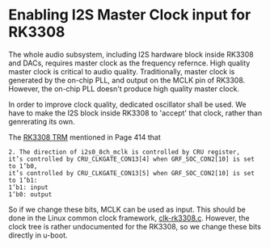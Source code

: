 # Enabling I2S Master Clock input for RK3308
The whole audio subsystem, including I2S hardware block inside RK3308 and DACs, requires master clock as the frequency refernce. High quality master clock is critical to audio quality. Traditionally, master clock is generated by the on-chip PLL, and output on the MCLK pin of RK3308. However, the on-chip PLL doesn't produce high quality master clock.

In order to improve clock quality, dedicated oscillator shall be used. We have to make the I2S block inside RK3308 to 'accept' that clock, rather than genrerating its own.

The [RK3308 TRM](https://dl.radxa.com/rockpis/docs/hw/datasheets/Rockchip%20RK3308TRM%20V1.1%20Part1-20180810.pdf) mentioned in Page 414 that

```
2. The direction of i2s0_8ch_mclk is controlled by CRU register, 
it’s controlled by CRU_CLKGATE_CON13[4] when GRF_SOC_CON2[10] is set to 1’b0, 
it’s controlled by CRU_CLKGATE_CON13[5] when GRF_SOC_CON2[10] is set to 1’b1:
1’b1: input
1’b0: output
```

So if we change these bits, MCLK can be used as input. This should be done in the Linux common clock framework, [clk-rk3308.c](https://github.com/gregkh/linux/blob/master/drivers/clk/rockchip/clk-rk3308.c). However, the clock tree is rather undocumented for the RK3308, so we change these bits directly in u-boot.
